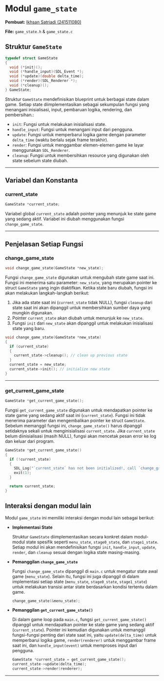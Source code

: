 # Modul `game_state`

**Pembuat:** [Ikhsan Satriadi (241511080)](https://github.com/ikhsan3adi)

**File:** `game_state.h` & `game_state.c`

## Struktur `GameState`

```c title="game_state.h"
typedef struct GameState
{
  void (*init)();
  void (*handle_input)(SDL_Event *);
  void (*update)(double delta_time);
  void (*render)(SDL_Renderer *);
  void (*cleanup)();
} GameState;
```

Struktur `GameState` mendefinisikan blueprint untuk berbagai state dalam game. Setiap state diimplementasikan sebagai sekumpulan fungsi yang menangani inisialisasi, input, pembaruan logika, rendering, dan pembersihan.:

* `init`: Fungsi untuk melakukan inisialisasi state.
* `handle_input`: Fungsi untuk menangani input dari pengguna.
* `update`: Fungsi untuk memperbarui logika game dengan parameter `delta_time` (waktu berlalu sejak frame terakhir).
* `render`: Fungsi untuk menggambar elemen-elemen game ke layar menggunakan `SDL_Renderer`.
* `cleanup`: Fungsi untuk membersihkan resource yang digunakan oleh state sebelum state diubah.

---

## Variabel dan Konstanta

### **current_state**

```c title="game_state.h"
GameState *current_state;
```

Variabel global `current_state` adalah pointer yang menunjuk ke state game yang sedang aktif. Variabel ini diubah menggunakan fungsi `change_game_state`.

---

## Penjelasan Setiap Fungsi

### **change_game_state**

```c title="game_state.h"
void change_game_state(GameState *new_state);
```

Fungsi `change_game_state` digunakan untuk mengubah state game saat ini. Fungsi ini menerima satu parameter: `new_state`, yang merupakan pointer ke struct `GameState` yang ingin diaktifkan. Ketika state baru diubah, fungsi ini akan melakukan langkah-langkah berikut:

1. Jika ada state saat ini (`current_state` tidak NULL), fungsi `cleanup` dari state saat ini akan dipanggil untuk membersihkan sumber daya yang mungkin digunakan.
2. Pointer `current_state` akan diubah untuk menunjuk ke `new_state`.
3. Fungsi `init` dari `new_state` akan dipanggil untuk melakukan inisialisasi state yang baru.

```c title="game_state.c"
void change_game_state(GameState *new_state)
{
  if (current_state)
  {
    current_state->cleanup(); // clean up previous state
  }
  current_state = new_state;
  current_state->init(); // initialize new state
}
```

---

### **get_current_game_state**

```c title="game_state.h"
GameState *get_current_game_state();
```

Fungsi `get_current_game_state` digunakan untuk mendapatkan pointer ke state game yang sedang aktif saat ini (`current_state`). Fungsi ini tidak menerima parameter dan mengembalikan pointer ke struct `GameState`. Sebelum memanggil fungsi ini, `change_game_state()` harus dipanggil setidaknya sekali untuk menginisialisasi `current_state`. Jika `current_state` belum diinisialisasi (masih NULL), fungsi akan mencetak pesan error ke log dan keluar dari program.

```c title="game_state.c"
GameState *get_current_game_state()
{
  if (!current_state)
  {
    SDL_Log("`current_state` has not been initialized!, call `change_game_state` first.");
    exit(1);
  }

  return current_state;
}
```

## Interaksi dengan modul lain

Modul `game_state` ini memiliki interaksi dengan modul lain sebagai berikut:

* **Implementasi State**

    Struktur `GameState` diimplementasikan secara konkret dalam modul-modul state spesifik seperti `menu_state`, `stage0_state`, dan `stage1_state`. Setiap modul ini akan mendefinisikan fungsi `init`, `handle_input`, `update`, `render`, dan `cleanup` sesuai dengan logika state masing-masing.

* **Pemanggilan `change_game_state`**

    Fungsi `change_game_state` dipanggil di `main.c` untuk mengatur state awal game (`menu_state`). Selain itu, fungsi ini juga dipanggil di dalam implementasi setiap state (`menu_state`, `stage0_state`, `stage1_state`) untuk melakukan transisi antar state berdasarkan kondisi tertentu dalam game.

    ```c title="main.c"
    change_game_state(&menu_state);
    ```

* **Pemanggilan `get_current_game_state()`**

    Di dalam game loop pada `main.c`, fungsi `get_current_game_state()` dipanggil untuk mendapatkan pointer ke state game yang sedang aktif (`current_state`). Pointer ini kemudian digunakan untuk memanggil fungsi-fungsi penting dari state saat ini, yaitu `update(delta_time)` untuk memperbarui logika game, `render(renderer)` untuk menggambar frame saat ini, dan `handle_input(event)` untuk memproses input dari pengguna.

    ```c title="main.c" hl_lines="1"
    GameState *current_state = get_current_game_state();
    current_state->update(delta_time);
    current_state->render(renderer);
    ```

---
